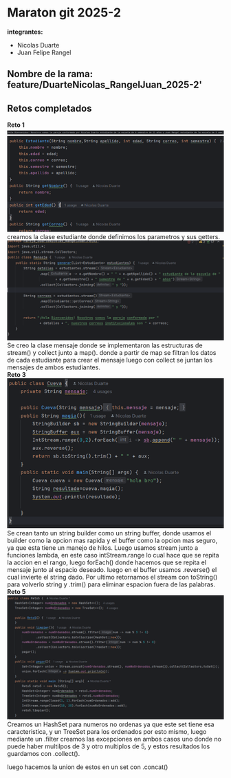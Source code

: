 # Maraton git 2025-2

**integrantes:**

- Nicolas Duarte
- Juan Felipe Rangel

**Nombre de la rama:** feature/DuarteNicolas_RangelJuan_2025-2'
---

## Retos completados
**Reto 1**
![img.png](images/img.png)
![img_1.png](images/img_1.png)
creamos la clase estudiante donde definimos los parametros y sus getters.
![img_2.png](images/img_2.png)
Se creo la clase mensaje donde se implementaron las estructuras de stream() y collect junto a map(). donde
a partir de map se filtran los datos de cada estudiante para crear el mensaje luego con collect se juntan los
mensajes de ambos estudiantes.<br />
**Reto 3**<br />
![img.png](images/img_3.png)
Se crean tanto un string builder como un string buffer, donde usamos el builder como la opcion mas rapida y
el buffer como la opcion mas seguro, ya que esta tiene un manejo de hilos.
Luego usamos stream junto a funciones lambda, en este caso intStream.range lo cual hace que se repita la
accion en el rango, luego forEach() donde hacemos que se repita el mensaje junto al espacio deseado.
luego en el buffer usamos .reverse() el cual invierte el string dado.
Por ultimo retornamos el stream con toString() para volverlo string y .trim() para eliminar espacion fuera
de las palabras.<br />
**Reto 5**<br />
![img.png](images/img_5.png)
Creamos un HashSet para numeros no ordenas ya que este set tiene esa caracteristica, y un TreeSet para los
ordenados por esto mismo, luego mediante un .filter creamos las excepciones en ambos casos uno donde no 
puede haber multilpos de 3 y otro multiplos de 5, y estos resultados los guardamos con .collect().

luego hacemos la union de estos en un set<interger> con .concat()
